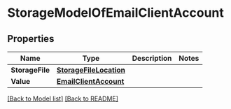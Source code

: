# StorageModelOfEmailClientAccount

## Properties
Name | Type | Description | Notes
------------ | ------------- | ------------- | -------------
**StorageFile** | [**StorageFileLocation**](StorageFileLocation.md) |  | 
**Value** | [**EmailClientAccount**](EmailClientAccount.md) |  | 


[[Back to Model list]](Models.md) [[Back to README]](README.md)

